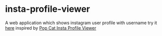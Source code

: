 # insta-profile-viewer
A web application which shows instagram user profile with username
try it [here](https://bad-boy-codes.github.io/insta-profile-viewer)
inspired by [Pop Cat Insta Profile Viewer](https://popcat.xyz/instagram)
